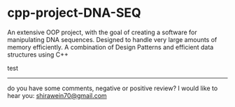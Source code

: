 # cpp-project-DNA-SEQ
An extensive OOP project, with the goal of creating a software for manipulating DNA sequences. Designed to handle very large amounts of memory efficiently. A combination of Design Patterns and efficient data structures using C++ 

test

-----------------------------------
do you have some comments, negative or positive review? I would like to hear you: shirawein70@gmail.com

